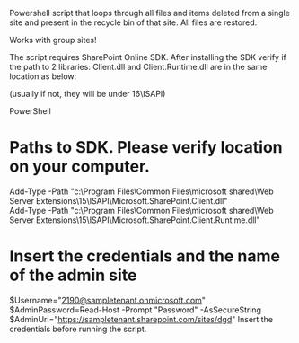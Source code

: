 Powershell script that loops through all files and items deleted from a single site and present in the recycle bin of that site. All files are restored.

 

Works with group sites! 

 

 

 

 

The script requires SharePoint Online SDK. After installing the SDK verify if the path to 2 libraries: Client.dll and Client.Runtime.dll are in the same location as below:

(usually if not, they will be under 16\ISAPI\)

 

 

PowerShell
# Paths to SDK. Please verify location on your computer. 
Add-Type -Path "c:\Program Files\Common Files\microsoft shared\Web Server Extensions\15\ISAPI\Microsoft.SharePoint.Client.dll"  
Add-Type -Path "c:\Program Files\Common Files\microsoft shared\Web Server Extensions\15\ISAPI\Microsoft.SharePoint.Client.Runtime.dll"  
 
# Insert the credentials and the name of the admin site 
$Username="2190@sampletenant.onmicrosoft.com" 
$AdminPassword=Read-Host -Prompt "Password" -AsSecureString 
$AdminUrl="https://sampletenant.sharepoint.com/sites/dgd" 
 Insert the credentials before running the script.
 
